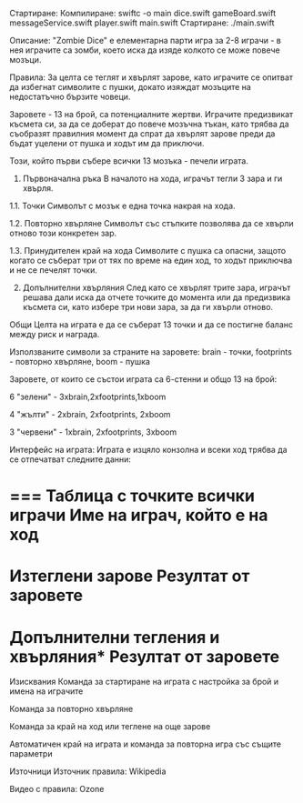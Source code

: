 Стартиране:
Компилиране: swiftc -o main dice.swift gameBoard.swift messageService.swift player.swift main.swift
Стартиране: ./main.swift


Описание:
"Zombie Dice" е елементарна парти игра за 2-8 играчи - в нея играчите са зомби, което иска да изяде колкото се може повече мозъци.

Правила:
За целта се теглят и хвърлят зарове, като играчите се опитват да избегнат символите с пушки, докато изяждат мозъците на недостатъчно бързите човеци.

Заровете - 13 на брой, са потенциалните жертви. Играчите предизвикат късмета си, за да се доберат до повече мозъчна тъкан, като трябва да съобразят правилния момент да спрат да хвърлят зарове преди да бъдат уцелени от пушка и ходът им да приключи.

Този, който първи събере всички 13 мозъка - печели играта.

1. Първоначална ръка
В началото на хода, играчът тегли 3 зара и ги хвърля.

1.1. Точки
Символът с мозък е една точка накрая на хода.

1.2. Повторно хвърляне
Символът със стъпките позволява да се хвърли отново този конкретен зар.

1.3. Принудителен край на хода
Символите с пушка са опасни, защото когато се съберат три от тях по време на един ход, то ходът приключва и не се печелят точки.

2. Допълнителни хвърляния
След като се хвърлят трите зара, играчът решава дали иска да отчете точките до момента или да предизвика късмета си, като избере три нови зара, за да ги хвърли отново.

Общи
Целта на играта е да се съберат 13 точки и да се постигне баланс между риск и награда.

Използваните символи за страните на заровете: brain - точки, footprints - повторно хвърляне, boom - пушка

Заровете, от които се състои играта са 6-стенни и общо 13 на брой:

6 "зелени" - 3хbrain,2хfootprints,1хboom

4 "жълти" - 2хbrain, 2хfootprints, 2хboom

3 "червени" - 1хbrain, 2хfootprints, 3хboom

Интерфейс на играта:
Играта е изцяло конзолна и всеки ход трябва да се отпечатват следните данни:

===
Таблица с точките всички играчи
Име на играч, който е на ход
===
Изтеглени зарове
Резултат от заровете
===
Допълнителни тегления и хвърляния*
Резултат от заровете
===
Изисквания
Команда за стартиране на играта с настройка за брой и имена на играчите

Команда за повторно хвърляне

Команда за край на ход или теглене на още зарове

Автоматичен край на играта и команда за повторна игра със същите параметри

Източници
Източник правила: Wikipedia

Видео с правила: Ozone